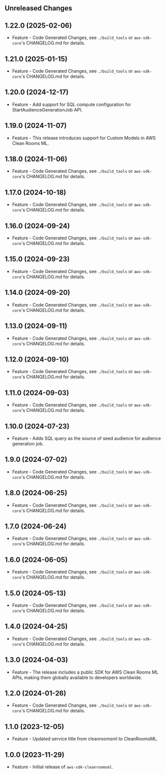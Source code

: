 Unreleased Changes
------------------

1.22.0 (2025-02-06)
------------------

* Feature - Code Generated Changes, see `./build_tools` or `aws-sdk-core`'s CHANGELOG.md for details.

1.21.0 (2025-01-15)
------------------

* Feature - Code Generated Changes, see `./build_tools` or `aws-sdk-core`'s CHANGELOG.md for details.

1.20.0 (2024-12-17)
------------------

* Feature - Add support for SQL compute configuration for StartAudienceGenerationJob API.

1.19.0 (2024-11-07)
------------------

* Feature - This release introduces support for Custom Models in AWS Clean Rooms ML.

1.18.0 (2024-11-06)
------------------

* Feature - Code Generated Changes, see `./build_tools` or `aws-sdk-core`'s CHANGELOG.md for details.

1.17.0 (2024-10-18)
------------------

* Feature - Code Generated Changes, see `./build_tools` or `aws-sdk-core`'s CHANGELOG.md for details.

1.16.0 (2024-09-24)
------------------

* Feature - Code Generated Changes, see `./build_tools` or `aws-sdk-core`'s CHANGELOG.md for details.

1.15.0 (2024-09-23)
------------------

* Feature - Code Generated Changes, see `./build_tools` or `aws-sdk-core`'s CHANGELOG.md for details.

1.14.0 (2024-09-20)
------------------

* Feature - Code Generated Changes, see `./build_tools` or `aws-sdk-core`'s CHANGELOG.md for details.

1.13.0 (2024-09-11)
------------------

* Feature - Code Generated Changes, see `./build_tools` or `aws-sdk-core`'s CHANGELOG.md for details.

1.12.0 (2024-09-10)
------------------

* Feature - Code Generated Changes, see `./build_tools` or `aws-sdk-core`'s CHANGELOG.md for details.

1.11.0 (2024-09-03)
------------------

* Feature - Code Generated Changes, see `./build_tools` or `aws-sdk-core`'s CHANGELOG.md for details.

1.10.0 (2024-07-23)
------------------

* Feature - Adds SQL query as the source of seed audience for audience generation job.

1.9.0 (2024-07-02)
------------------

* Feature - Code Generated Changes, see `./build_tools` or `aws-sdk-core`'s CHANGELOG.md for details.

1.8.0 (2024-06-25)
------------------

* Feature - Code Generated Changes, see `./build_tools` or `aws-sdk-core`'s CHANGELOG.md for details.

1.7.0 (2024-06-24)
------------------

* Feature - Code Generated Changes, see `./build_tools` or `aws-sdk-core`'s CHANGELOG.md for details.

1.6.0 (2024-06-05)
------------------

* Feature - Code Generated Changes, see `./build_tools` or `aws-sdk-core`'s CHANGELOG.md for details.

1.5.0 (2024-05-13)
------------------

* Feature - Code Generated Changes, see `./build_tools` or `aws-sdk-core`'s CHANGELOG.md for details.

1.4.0 (2024-04-25)
------------------

* Feature - Code Generated Changes, see `./build_tools` or `aws-sdk-core`'s CHANGELOG.md for details.

1.3.0 (2024-04-03)
------------------

* Feature - The release includes a public SDK for AWS Clean Rooms ML APIs, making them globally available to developers worldwide.

1.2.0 (2024-01-26)
------------------

* Feature - Code Generated Changes, see `./build_tools` or `aws-sdk-core`'s CHANGELOG.md for details.

1.1.0 (2023-12-05)
------------------

* Feature - Updated service title from cleanroomsml to CleanRoomsML.

1.0.0 (2023-11-29)
------------------

* Feature - Initial release of `aws-sdk-cleanroomsml`.

